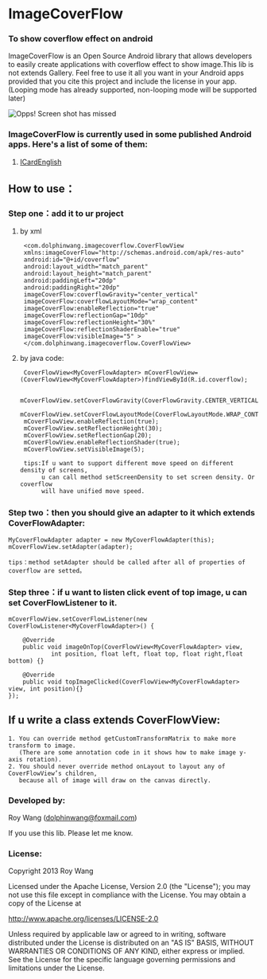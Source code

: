 ImageCoverFlow
==============

### To show coverflow effect on android


ImageCoverFlow is an Open Source Android library that allows developers to easily create applications with coverflow effect to show image.This lib is not extends Gallery. Feel free to use it all you want in your Android apps provided that you cite this project and include the license in your app. (Looping mode has already supported, non-looping mode will be supported later)

![Opps! Screen shot has missed](https://github.com/dolphinwang/ImageCoverFlow/raw/master/imagecoverflow_screenshot.png)


### ImageCoverFlow is currently used in some published Android apps. Here's a list of some of them:

1. [ICardEnglish](https://play.google.com/store/apps/details?id=com.cn.icardenglish&hl=zh_CN)</br >


How to use：
-----------------------------------
### Step one：add it to ur project

1. by xml

		<com.dolphinwang.imagecoverflow.CoverFlowView
		xmlns:imageCoverFlow="http://schemas.android.com/apk/res-auto"
		android:id="@+id/coverflow"
		android:layout_width="match_parent"
		android:layout_height="match_parent"
		android:paddingLeft="20dp"
		android:paddingRight="20dp"
		imageCoverFlow:coverflowGravity="center_vertical"
		imageCoverFlow:coverflowLayoutMode="wrap_content"
		imageCoverFlow:enableReflection="true"
		imageCoverFlow:reflectionGap="10dp"
		imageCoverFlow:reflectionHeight="30%"
		imageCoverFlow:reflectionShaderEnable="true"
		imageCoverFlow:visibleImage="5" >
		</com.dolphinwang.imagecoverflow.CoverFlowView>

2. by java code:

		CoverFlowView<MyCoverFlowAdapter> mCoverFlowView=(CoverFlowView<MyCoverFlowAdapter>)findViewById(R.id.coverflow);
		
		mCoverFlowView.setCoverFlowGravity(CoverFlowGravity.CENTER_VERTICAL);
		mCoverFlowView.setCoverFlowLayoutMode(CoverFlowLayoutMode.WRAP_CONTENT);
		mCoverFlowView.enableReflection(true);
		mCoverFlowView.setReflectionHeight(30);
		mCoverFlowView.setReflectionGap(20);
		mCoverFlowView.enableReflectionShader(true);
		mCoverFlowView.setVisibleImage(5);
	
		tips:If u want to support different move speed on different density of screens,
		     u can call method setScreenDensity to set screen density. Or coverflow 
		     will have unified move speed.


### Step two：then you should give an adapter to it which extends CoverFlowAdapter:

	MyCoverFlowAdapter adapter = new MyCoverFlowAdapter(this);
	mCoverFlowView.setAdapter(adapter);

	tips：method setAdapter should be called after all of properties of coverflow are setted。


### Step three：if u want to listen click event of top image, u can set CoverFlowListener to it.

	mCoverFlowView.setCoverFlowListener(new CoverFlowListener<MyCoverFlowAdapter>() {
	
		@Override
		public void imageOnTop(CoverFlowView<MyCoverFlowAdapter> view,
				int position, float left, float top, float right,float bottom) {}
	
		@Override
		public void topImageClicked(CoverFlowView<MyCoverFlowAdapter> view, int position){}
	});


If u write a class extends CoverFlowView:
-----------------------------------
	1. You can override method getCustomTransformMatrix to make more transform to image.
	   (There are some annotation code in it shows how to make image y-axis rotation).
	2. You should never override method onLayout to layout any of CoverFlowView’s children,
	   because all of image will draw on the canvas directly.


### Developed by: 
Roy Wang (dolphinwang@foxmail.com)

If you use this lib. Please let me know.


### License:

Copyright 2013 Roy Wang

Licensed under the Apache License, Version 2.0 (the "License");
you may not use this file except in compliance with the License.
You may obtain a copy of the License at

http://www.apache.org/licenses/LICENSE-2.0

Unless required by applicable law or agreed to in writing, software
distributed under the License is distributed on an "AS IS" BASIS,
WITHOUT WARRANTIES OR CONDITIONS OF ANY KIND, either express or implied.
See the License for the specific language governing permissions and
limitations under the License.
